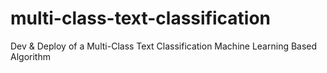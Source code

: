 # multi-class-text-classification
Dev &amp; Deploy of a Multi-Class Text Classification Machine Learning Based Algorithm
